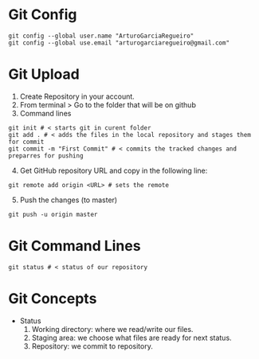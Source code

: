 # Git Config
```
git config --global user.name "ArturoGarciaRegueiro"
git config --global use.email "arturogarciaregueiro@gmail.com"
```

# Git Upload
1. Create Repository in your account.
2. From terminal > Go to the folder that will be on github
3. Command lines 
```
git init # < starts git in curent folder
git add . # < adds the files in the local repository and stages them for commit
git commit -m "First Commit" # < commits the tracked changes and preparres for pushing
```
4. Get GitHub repository URL and copy in the following line:
```
git remote add origin <URL> # sets the remote
```

5. Push the changes (to master)
```
git push -u origin master
```

# Git Command Lines
```
git status # < status of our repository
```
# Git Concepts
* Status
    1. Working directory: where we read/write our files.
    2. Staging area: we choose what files are ready for next status.
    3. Repository: we commit to repository.
